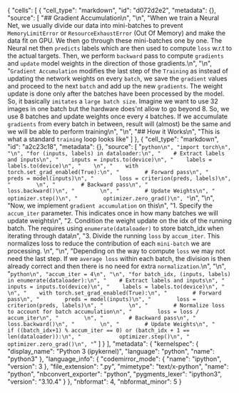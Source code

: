{
 "cells": [
  {
   "cell_type": "markdown",
   "id": "d072d2e2",
   "metadata": {},
   "source": [
    "## Gradient Accumulation\n",
    "\n",
    "When we train a Neural Net, we usually divide our data into mini-batches to prevent `MemoryLimitError` or `ResourceExhaustError` (Out Of Memory) and make the data fit on GPU. We then go through these mini-batches one by one. The Neural net then `predicts` labels which are then used to compute `loss` w.r.t to the actual targets. Then, we perform `backward` pass to compute `gradients` and `update` model weights in the direction of those gradients.\n",
    "\n",
    "`Gradient Accumulation` modifies the last step of the `Training` as instead of updating the network weights on every `batch`, we save the `gradient` values and proceed to the next `batch` and add up the new `gradients`. The weight update is done only after the batches have been processed by the model. So, it basically `imitates` a `large batch size`. Imagine we want to use 32 images in one batch but the hardware does'nt allow to go beyond 8. So, we use 8 batches and update weights once every `4` batches. If we accumulate `gradients` from every batch in between, result will (almost) be the same and we will be able to perform training\n",
    "\n",
    "## How it Works\n",
    "This is what a standard `training` loop looks like"
   ]
  },
  {
   "cell_type": "markdown",
   "id": "a2c23c18",
   "metadata": {},
   "source": [
    "```python\n",
    "import torch\n",
    "\n",
    "for (inputs, labels) in dataloader:\n",
    "    # Extract labels and inputs\n",
    "    inputs = inputs.to(device)\n",
    "    labels = labels.to(device)\n",
    "    \n",
    "    with torch.set_grad_enabled(True):\n",
    "        # Forward pass\n",
    "        preds = model(inputs)\n",
    "        loss = criterion(preds, labels)\n",
    "        \n",
    "        # Backward pass\n",
    "        loss.backward()\n",
    "        \n",
    "        # Update Weights\n",
    "        optimizer.step()\n",
    "        optimizer.zero_grad()\n",
    "```\n",
    "\n",
    "Now, we implement `gradient accumulation` on this\n",
    "1. Specify the `accum_iter` parameter. This indicates once in how many batches we will update weights\n",
    "2. Condition the weight update on the idx of the running batch. The requires using `enumerate(dataloader)` to store batch_idx when iterating through data\n",
    "3. Divide the running `loss` by `accum_iter`. This normalizes loss to reduce the contribution of each `mini-batch` we are processing. \n",
    "\n",
    "Depending on the way to compute `loss` we may not need the last step. If we `average loss` within each batch, the division is then already correct and then there is no need for extra `normalization`.\n",
    "\n",
    "```python\n",
    "accum_iter = 4\n",
    "\n",
    "for batch_idx, (inputs, labels) in enumerate(dataloader):\n",
    "    # Extract labels and inputs\n",
    "    inputs = inputs.to(device)\n",
    "    labels = labels.to(device)\n",
    "    \n",
    "    with torch.set_grad_enabled(True):\n",
    "        # Forward pass\n",
    "        preds = model(inputs)\n",
    "        loss = criterion(preds, labels)\n",
    "        \n",
    "        # Normalize loss to account for batch accumulation\n",
    "        loss = loss / accum_iter\n",
    "        \n",
    "        # Backward pass\n",
    "        loss.backward()\n",
    "        \n",
    "        # Update Weights\n",
    "        if ((batch_idx+1) % accum_iter == 0) or (batch_idx + 1 == len(dataloader)):\n",
    "            optimizer.step()\n",
    "            optimizer.zero_grad()\n",
    "```"
   ]
  }
 ],
 "metadata": {
  "kernelspec": {
   "display_name": "Python 3 (ipykernel)",
   "language": "python",
   "name": "python3"
  },
  "language_info": {
   "codemirror_mode": {
    "name": "ipython",
    "version": 3
   },
   "file_extension": ".py",
   "mimetype": "text/x-python",
   "name": "python",
   "nbconvert_exporter": "python",
   "pygments_lexer": "ipython3",
   "version": "3.10.4"
  }
 },
 "nbformat": 4,
 "nbformat_minor": 5
}
